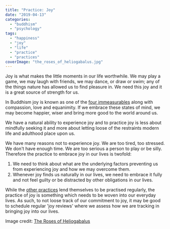 ```yaml
---
title: "Practice: Joy"
date: "2019-04-13"
categories: 
  - "buddhism"
  - "psychology"
tags: 
  - "happiness"
  - "joy"
  - "life"
  - "practice"
  - "practices"
coverImage: "the_roses_of_heliogabalus.jpg"
---
```


Joy is what makes the little moments in our life worthwhile. We may play a game, we may laugh with friends, we may dance, or draw or swim; any of the things nature has allowed us to find pleasure in. We need this joy and it is a great source of strength for us.

In Buddhism joy is known as one of the [four immeasurables](http://spearoflight.blog/2018/08/28/the-four-immeasurable-minds/) along with compassion, love and equanimity. If we embrace these states of mind, we may become happier, wiser and bring more good to the world around us.

We have a natural ability to experience joy and to practice joy is less about mindfully seeking it and more about letting loose of the restraints modern life and adulthood place upon us.

We have many reasons not to experience joy. We are too tired, too stressed. We don't have enough time. We are too serious a person to play or be silly. Therefore the practice to embrace joy in our lives is twofold:

1. We need to think about what are the underlying factors preventing us from experiencing joy and how we may overcome them.
2. Whenever joy finds us naturally in our lives, we need to embrace it fully and not feel guilty or be distracted by other obligations in our lives.

While the [other practices](https://spearoflight.blog/tag/practices/) lend themselves to be practised regularly, the practice of joy is something which needs to be woven into our everyday lives. As such, to not loose track of our commitment to joy, it may be good to schedule regular 'joy reviews' where we assess how we are tracking in bringing joy into our lives.

Image credit: [The Roses of Heliogabalus](https://en.wikipedia.org/wiki/The_Roses_of_Heliogabalus)

